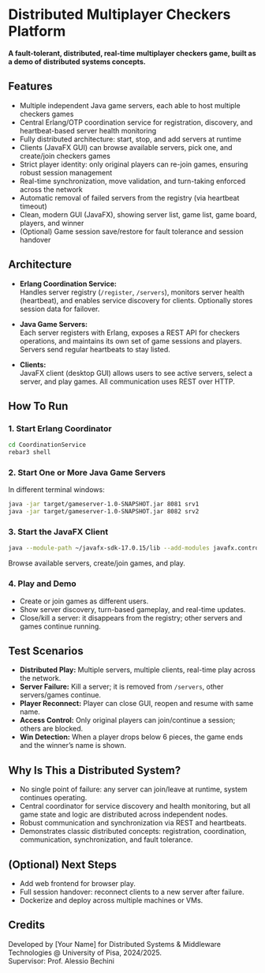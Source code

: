 # Distributed Multiplayer Checkers Platform

**A fault-tolerant, distributed, real-time multiplayer checkers game, built as a demo of distributed systems concepts.**

## Features

- Multiple independent Java game servers, each able to host multiple checkers games
- Central Erlang/OTP coordination service for registration, discovery, and heartbeat-based server health monitoring
- Fully distributed architecture: start, stop, and add servers at runtime
- Clients (JavaFX GUI) can browse available servers, pick one, and create/join checkers games
- Strict player identity: only original players can re-join games, ensuring robust session management
- Real-time synchronization, move validation, and turn-taking enforced across the network
- Automatic removal of failed servers from the registry (via heartbeat timeout)
- Clean, modern GUI (JavaFX), showing server list, game list, game board, players, and winner
- (Optional) Game session save/restore for fault tolerance and session handover

## Architecture

- **Erlang Coordination Service:**  
  Handles server registry (`/register`, `/servers`), monitors server health (heartbeat), and enables service discovery for clients. Optionally stores session data for failover.

- **Java Game Servers:**  
  Each server registers with Erlang, exposes a REST API for checkers operations, and maintains its own set of game sessions and players. Servers send regular heartbeats to stay listed.

- **Clients:**  
  JavaFX client (desktop GUI) allows users to see active servers, select a server, and play games. All communication uses REST over HTTP.

## How To Run

### 1. Start Erlang Coordinator

```bash
cd CoordinationService
rebar3 shell
```

### 2. Start One or More Java Game Servers

In different terminal windows:

```bash
java -jar target/gameserver-1.0-SNAPSHOT.jar 8081 srv1
java -jar target/gameserver-1.0-SNAPSHOT.jar 8082 srv2
```

### 3. Start the JavaFX Client

```bash
java --module-path ~/javafx-sdk-17.0.15/lib --add-modules javafx.controls,javafx.fxml -cp target/gameserver-1.0-SNAPSHOT.jar com.example.CheckersClient
```

Browse available servers, create/join games, and play.

### 4. Play and Demo

- Create or join games as different users.
- Show server discovery, turn-based gameplay, and real-time updates.
- Close/kill a server: it disappears from the registry; other servers and games continue running.

## Test Scenarios

- **Distributed Play:** Multiple servers, multiple clients, real-time play across the network.
- **Server Failure:** Kill a server; it is removed from `/servers`, other servers/games continue.
- **Player Reconnect:** Player can close GUI, reopen and resume with same name.
- **Access Control:** Only original players can join/continue a session; others are blocked.
- **Win Detection:** When a player drops below 6 pieces, the game ends and the winner’s name is shown.

## Why Is This a Distributed System?

- No single point of failure: any server can join/leave at runtime, system continues operating.
- Central coordinator for service discovery and health monitoring, but all game state and logic are distributed across independent nodes.
- Robust communication and synchronization via REST and heartbeats.
- Demonstrates classic distributed concepts: registration, coordination, communication, synchronization, and fault tolerance.

## (Optional) Next Steps

- Add web frontend for browser play.
- Full session handover: reconnect clients to a new server after failure.
- Dockerize and deploy across multiple machines or VMs.

## Credits

Developed by [Your Name] for Distributed Systems & Middleware Technologies @ University of Pisa, 2024/2025.  
Supervisor: Prof. Alessio Bechini

